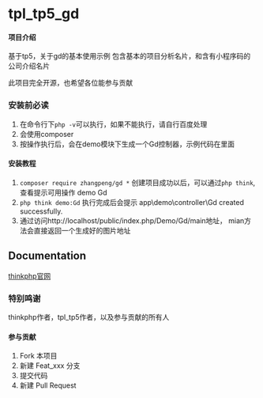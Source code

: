 # tpl_tp5_gd

#### 项目介绍

基于tp5，关于gd的基本使用示例
包含基本的项目分析名片，和含有小程序码的公司介绍名片

此项目完全开源，也希望各位能参与贡献

### 安装前必读

1. 在命令行下`php -v`可以执行，如果不能执行，请自行百度处理
2. 会使用composer
3. 按操作执行后，会在demo模块下生成一个Gd控制器，示例代码在里面

#### 安装教程

1. `composer require zhangpeng/gd *`
    创建项目成功以后，可以通过`php think`,查看提示可用操作 demo Gd
2. `php think demo:Gd`
    执行完成后会提示  app\demo\controller\Gd created successfully.
3. 通过访问http://localhost/public/index.php/Demo/Gd/main地址，
mian方法会直接返回一个生成好的图片地址

## Documentation

[thinkphp官网](http://www.thinkphp.cn/) 


### 特别鸣谢
thinkphp作者，tpl_tp5作者，以及参与贡献的所有人

#### 参与贡献

1. Fork 本项目
2. 新建 Feat_xxx 分支
3. 提交代码
4. 新建 Pull Request

